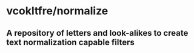 # vcokltfre/normalize

## A repository of letters and look-alikes to create text normalization capable filters
